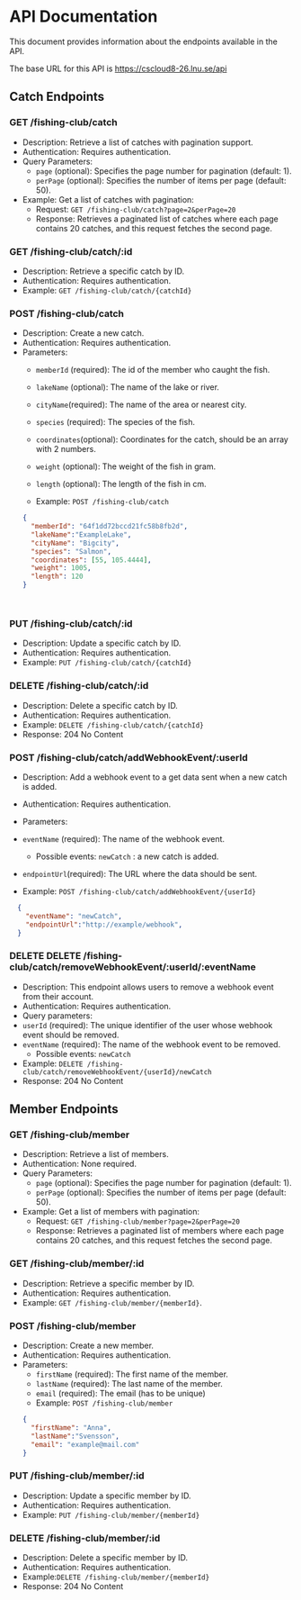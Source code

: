 # API Documentation

This document provides information about the endpoints available in the API.

The base URL for this API is https://cscloud8-26.lnu.se/api

## Catch Endpoints

### GET /fishing-club/catch

- Description: Retrieve a list of catches with pagination support.
- Authentication: Requires authentication.
- Query Parameters:
  - `page` (optional): Specifies the page number for pagination (default: 1).
  - `perPage` (optional): Specifies the number of items per page (default: 50).
- Example: Get a list of catches with pagination:
  - Request: `GET /fishing-club/catch?page=2&perPage=20`
  - Response: Retrieves a paginated list of catches where each page contains 20 catches, and this request fetches the second page.


### GET /fishing-club/catch/:id

- Description: Retrieve a specific catch by ID.
- Authentication: Requires authentication.
- Example: `GET /fishing-club/catch/{catchId}`

### POST /fishing-club/catch

- Description: Create a new catch.
- Authentication: Requires authentication.
- Parameters:
  - `memberId` (required): The id of the member who caught the fish.
  - `lakeName` (optional): The name of the lake or river.
  - `cityName`(required): The name of the area or nearest city.
  - `species` (required): The species of the fish.
  - `coordinates`(optional): Coordinates for the catch, should be an array with 2 numbers.
  - `weight` (optional): The weight of the fish in gram.
  - `length` (optional): The length of the fish in cm.

  - Example:
   `POST /fishing-club/catch`
  ```json
  {
    "memberId": "64f1dd72bccd21fc58b8fb2d",
    "lakeName":"ExampleLake",
    "cityName": "Bigcity",
    "species": "Salmon",
    "coordinates": [55, 105.4444],
    "weight": 1005,
    "length": 120
  }
  ``` 
  ```
  

### PUT /fishing-club/catch/:id

- Description: Update a specific catch by ID.
- Authentication: Requires authentication.
- Example: `PUT /fishing-club/catch/{catchId}`

### DELETE /fishing-club/catch/:id

- Description: Delete a specific catch by ID.
- Authentication: Requires authentication.
- Example: `DELETE /fishing-club/catch/{catchId}`
- Response: 204 No Content

### POST /fishing-club/catch/addWebhookEvent/:userId

- Description: Add a webhook event to a get data sent when a new catch is added. 
- Authentication: Requires authentication.
- Parameters:
- `eventName` (required): The name of the webhook event. 
   - Possible events:  `newCatch` : a new catch is added.
- `endpointUrl`(required): The URL where the data should be sent.

- Example:
`POST /fishing-club/catch/addWebhookEvent/{userId}`

```json
  {
    "eventName": "newCatch",
    "endpointUrl":"http://example/webhook",
  }  
  ```


### DELETE DELETE /fishing-club/catch/removeWebhookEvent/:userId/:eventName

- Description: This endpoint allows users to remove a webhook event from their account.
- Authentication: Requires authentication.
- Query parameters:
 - `userId` (required): The unique identifier of the user whose webhook event should be removed.
 - `eventName` (required): The name of the webhook event to be removed.
   - Possible events:  `newCatch`
 - Example: `DELETE /fishing-club/catch/removeWebhookEvent/{userId}/newCatch`
- Response: 204 No Content


## Member Endpoints

### GET /fishing-club/member

- Description: Retrieve a list of members.
- Authentication: None required.
- Query Parameters:
  - `page` (optional): Specifies the page number for pagination (default: 1).
  - `perPage` (optional): Specifies the number of items per page (default: 50).
- Example: Get a list of members with pagination:
  - Request: `GET /fishing-club/member?page=2&perPage=20`
  - Response: Retrieves a paginated list of members where each page contains 20 catches, and this request fetches the second page.

### GET /fishing-club/member/:id

- Description: Retrieve a specific member by ID.
- Authentication: Requires authentication.
- Example: `GET /fishing-club/member/{memberId}`.

### POST /fishing-club/member

- Description: Create a new member.
- Authentication: Requires authentication.
- Parameters:
  - `firstName` (required): The first name of the member.
  - `lastName` (required): The last name of the member.
  - `email` (required): The email (has to be unique)
  - Example: `POST /fishing-club/member`
  ```json
  {
    "firstName": "Anna",
    "lastName":"Svensson",
    "email": "example@mail.com"
  } 
  ```


### PUT /fishing-club/member/:id

- Description: Update a specific member by ID.
- Authentication: Requires authentication.
- Example: `PUT /fishing-club/member/{memberId}`

### DELETE /fishing-club/member/:id

- Description: Delete a specific member by ID.
- Authentication: Requires authentication.
- Example:`DELETE /fishing-club/member/{memberId}`
- Response: 204 No Content
